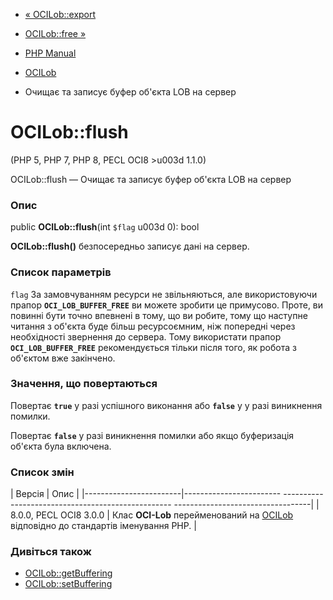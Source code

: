 - [« OCILob::export](ocilob.export.md)
- [OCILob::free »](ocilob.free.md)

- [PHP Manual](index.md)
- [OCILob](class.ocilob.md)
- Очищає та записує буфер об'єкта LOB на сервер

# OCILob::flush

(PHP 5, PHP 7, PHP 8, PECL OCI8 \>u003d 1.1.0)

OCILob::flush — Очищає та записує буфер об'єкта LOB на сервер

### Опис

public **OCILob::flush**(int `$flag` u003d 0): bool

**OCILob::flush()** безпосередньо записує дані на сервер.

### Список параметрів

`flag`
За замовчуванням ресурси не звільняються, але використовуючи прапор
**`OCI_LOB_BUFFER_FREE`** ви можете зробити це примусово. Проте,
ви повинні бути точно впевнені в тому, що ви робите, тому що наступне
читання з об'єкта буде більш ресурсоємним, ніж попередні через
необхідності звернення до сервера. Тому використати прапор
**`OCI_LOB_BUFFER_FREE`** рекомендується тільки після того, як робота з
об'єктом вже закінчено.

### Значення, що повертаються

Повертає **`true`** у разі успішного виконання або **`false`** у
у разі виникнення помилки.

Повертає **`false`** у разі виникнення помилки або якщо
буферизація об'єкта була включена.

### Список змін

| Версія | Опис |
|------------------------|------------------------ -------------------------------------------------- ----------------------------------|
| 8.0.0, PECL OCI8 3.0.0 | Клас **OCI-Lob** перейменований на [OCILob](class.ocilob.md) відповідно до стандартів іменування PHP. |

### Дивіться також

- [OCILob::getBuffering](ocilob.getbuffering.md)
- [OCILob::setBuffering](ocilob.setbuffering.md)
